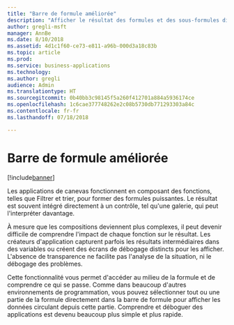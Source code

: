 ```yaml
---
title: "Barre de formule améliorée"
description: "Afficher le résultat des formules et des sous-formules directement dans la barre de formule des applications de canevas"
author: gregli-msft
manager: AnnBe
ms.date: 8/10/2018
ms.assetid: 4d1c1f60-ce73-e811-a96b-000d3a18c83b
ms.topic: article
ms.prod: 
ms.service: business-applications
ms.technology: 
ms.author: gregli
audience: Admin
ms.translationtype: HT
ms.sourcegitcommit: 0b40bb3c98145f5a260f412701a884a5936174ce
ms.openlocfilehash: 1c6cae377748262e2c08b5730db771293303a84c
ms.contentlocale: fr-fr
ms.lasthandoff: 07/18/2018

---
```

# <a name="formula-bar-enhanced"></a>Barre de formule améliorée


[!include[banner](../../includes/banner.md)]

Les applications de canevas fonctionnent en composant des fonctions, telles que Filtrer et trier, pour former des formules puissantes. Le résultat est souvent intégré directement à un contrôle, tel qu'une galerie, qui peut l'interpréter davantage.

À mesure que les compositions deviennent plus complexes, il peut devenir difficile de comprendre l'impact de chaque fonction sur le résultat. Les créateurs d'application capturent parfois les résultats intermédiaires dans des variables ou créent des écrans de débogage distincts pour les afficher. L'absence de transparence ne facilite pas l'analyse de la situation, ni le débogage des problèmes.

Cette fonctionnalité vous permet d'accéder au milieu de la formule et de comprendre ce qui se passe. Comme dans beaucoup d'autres environnements de programmation, vous pouvez sélectionner tout ou une partie de la formule directement dans la barre de formule pour afficher les données circulant depuis cette partie. Comprendre et déboguer des applications est devenu beaucoup plus simple et plus rapide.



